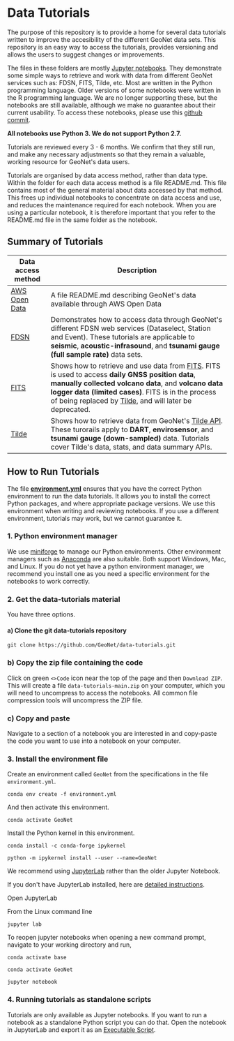 # Data Tutorials

The purpose of this repository is to provide a home for several data tutorials written to improve the accesibility of the different GeoNet data sets. This repository is an easy way to access the tutorials, provides versioning and allows the users to suggest changes or improvements.

The files in these folders are mostly [Jupyter notebooks](https://jupyter.org/). They demonstrate some simple ways to retrieve and work with data from different GeoNet services such as: FDSN, FITS, Tilde, etc. Most are written in the Python programming language. Older versions of some notebooks were written in the R programming language. We are no longer supporting these, but the notebooks are still available, although we make no guarantee about their current usability. To access these notebooks, please use this [github commit](https://github.com/GeoNet/data-tutorials/tree/5609561894b924211da975d1794eb00b5fcff99d).

**All notebooks use Python 3. We do not support Python 2.7.**

Tutorials are reviewed every 3 - 6 months. We confirm that they still run, and make any necessary adjustments so that they remain a valuable, working resource for GeoNet's data users.

Tutorials are organised by data access method, rather than data type. Within the folder for each data access method is a file README.md. This file contains most of the general material about data accessed by that method. This frees up individual notebooks to concentrate on data access and use, and reduces the maintenance required for each notebook. When you are using a particular notebook, it is therefore important that you refer to the README.md file in the same folder as the notebook.

## Summary of Tutorials

| Data access method | Description   |
| ------------- | ------------- |
| [AWS Open Data](./AWS_Open_Data) | A file README.md describing GeoNet's data available through AWS Open Data |
| [FDSN](./FDSN) | Demonstrates how to access data through GeoNet's different FDSN web services (Dataselect, Station and Event). These tutorials are applicable to **seismic**, **acoustic-infrasound**, and **tsunami gauge (full sample rate)** data sets. |
| [FITS](./FITS) | Shows how to retrieve and use data from [FITS](https://fits.geonet.org.nz/api-docs/). FITS is used to access **daily GNSS position data**, **manually collected volcano data**, and **volcano data logger data (limited cases)**. FITS is in the process of being replaced by [Tilde](https://tilde.geonet.org.nz/), and will later be deprecated. |
| [Tilde](./Tilde) | Shows how to retrieve data from GeoNet's [Tilde API](https://tilde.geonet.org.nz/v3/api-docs/). These turorails apply to **DART**, **envirosensor**, and **tsunami gauge (down-sampled)** data. Tutorials cover Tilde's data, stats, and data summary APIs.

## How to Run Tutorials
The file [**environment.yml**](environment.yml) ensures that you have the correct Python environment to run the data tutorials. It allows you to install the correct Python packages, and where appropriate package versions. We use this environment when writing and reviewing notebooks. If you use a different environment, tutorials may work, but we cannot guarantee it.

### 1. Python environment manager
We use [miniforge](https://github.com/conda-forge/miniforge) to manage our Python environments. Other environment managers such as [Anaconda](https://www.anaconda.com/) are also suitable. Both support Windows, Mac, and Linux. If you do not yet have a python environment manager, we recommend you install one as you need a specific environment for the notebooks to work correctly.

### 2. Get the data-tutorials material
You have three options.
#### a) Clone the git data-tutorials repository
`git clone https://github.com/GeoNet/data-tutorials.git`
### b) Copy the zip file containing the code
Click on green `<>Code` icon near the top of the page and then `Download ZIP`.
This will create a file `data-tutorials-main.zip` on your computer, which you will need to uncompress to access the notebooks. All common file compression tools will uncompress the ZIP file.
### c) Copy and paste
Navigate to a section of a notebook you are interested in and copy-paste the code you want to use into a notebook on your computer.

### 3. Install the environment file
Create an environment called `GeoNet` from the specifications in the file `environment.yml`.

`conda env create -f environment.yml`

And then activate this environment.

`conda activate GeoNet`

Install the Python kernel in this environment.

`conda install -c conda-forge ipykernel`

`python -m ipykernel install --user --name=GeoNet`

We recommend using [JupyterLab](https://jupyterlab.readthedocs.io/en/stable/index.html) rather than the older Jupyter Notebook.

If you don't have JupyterLab installed, here are [detailed instructions](https://jupyterlab.readthedocs.io/en/stable/getting_started/installation.html).

Open JupyterLab

From the Linux command line

`jupyter lab`

To reopen jupyter notebooks when opening a new command prompt, navigate to your working directory and run,

`conda activate base`

`conda activate GeoNet`

`jupyter notebook`

### 4. Running tutorials as standalone scripts
Tutorials are only available as Jupyter notebooks. If you want to run a notebook as a standalone Python script you can do that. Open the notebook in JupyterLab and export it as an [Executable Script](https://jupyterlab.readthedocs.io/en/stable/user/export.html).
                                                      
